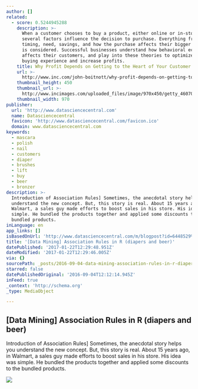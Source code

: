 ```yaml
---
author: []
related:
  - score: 0.5244945288
    description: >-
      When a customer chooses to buy a product, either online or in-store,
      several factors influence the decision to purchase. Everything from price,
      timing, need, savings, and how the purchase affects their bigger picture
      is considered. Successful businesses understand how behavioral economics
      affects their customers, and play into these theories to optimize the
      buying experience and increase profits.
    title: Why Profit Depends on Getting to the Heart of Your Customer Behavior
    url: >-
      http://www.inc.com/john-boitnott/why-profit-depends-on-getting-to-the-heart-of-your-customer-behavior.html
    thumbnail_height: 450
    thumbnail_url: >-
      http://www.incimages.com/uploaded_files/image/970x450/getty_460703915_9706479704500104_61728.jpg
    thumbnail_width: 970
publisher:
  url: 'http://www.datasciencecentral.com'
  name: Datasciencecentral
  favicon: 'http://www.datasciencecentral.com/favicon.ico'
  domain: www.datasciencecentral.com
keywords:
  - mascara
  - polish
  - nail
  - customers
  - diaper
  - brushes
  - lift
  - buy
  - beer
  - bronzer
description: >-
  Introduction of Association Rules] Sometimes, the anecdotal story helps you
  understand the new concept. But, this story is real. About 15 years ago, in
  Walmart, a sales guy made efforts to boost sales in his store. His idea was
  simple. He bundled the products together and applied some discounts to the
  bundled products.
inLanguage: en
app_links: []
isBasedOnUrl: 'http://www.datasciencecentral.com/m/blogpost?id=6448529%3ABlogPost%3A461054'
title: '[Data Mining] Association Rules in R (diapers and beer)'
datePublished: '2017-01-22T12:29:48.951Z'
dateModified: '2017-01-22T12:29:46.005Z'
via: {}
sourcePath: _posts/2016-09-04-data-mining-association-rules-in-r-diapers-and-beer.md
starred: false
datePublishedOriginal: '2016-09-04T12:12:14.945Z'
inFeed: true
_context: 'http://schema.org'
_type: MediaObject

---
```

<article style=""><h1>[Data Mining] Association Rules in R (diapers and beer)</h1><p>Introduction of Association Rules] Sometimes, the anecdotal story helps you understand the new concept. But, this story is real. About 15 years ago, in Walmart, a sales guy made efforts to boost sales in his store. His idea was simple. He bundled the products together and applied some discounts to the bundled products.</p><img src="https://1.bp.blogspot.com/-TRpzreOIdtE/Vz92ElvRTbI/AAAAAAAAGFQ/RxWAsBnbbggBzBzfslE-8BsRV2-kcJivgCLcB/s320/Screen%2BShot%2B2016-05-20%2Bat%2B3.32.46%2BPM.png" /></article>